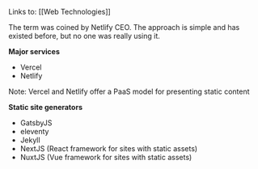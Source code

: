 Links to: [[Web Technologies]]

The term was coined by Netlify CEO.
The approach is simple and has existed before, but no one was really using it.

**Major services**
- Vercel
- Netlify

Note: Vercel and Netlify offer a PaaS model for presenting static content

**Static site generators**
- GatsbyJS
- eleventy
- Jekyll
- NextJS (React framework for sites with static assets)
- NuxtJS (Vue framework for sites with static assets)